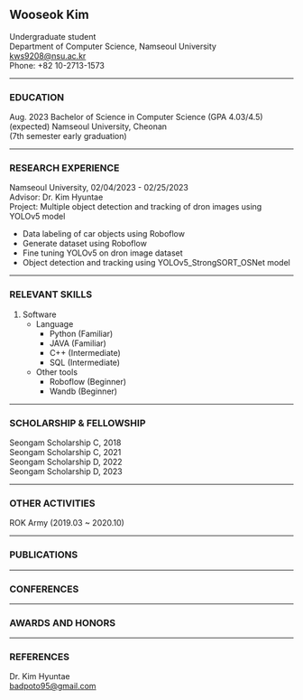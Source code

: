 ## Wooseok Kim  



Undergraduate student  
Department of Computer Science, Namseoul University  
kws9208@nsu.ac.kr  
Phone: +82 10-2713-1573  

---  

### EDUCATION  

Aug. 2023 Bachelor of Science in Computer Science (GPA 4.03/4.5)  
(expected) Namseoul University, Cheonan  
(7th semester early graduation)  

---  

### RESEARCH EXPERIENCE  

Namseoul University, 02/04/2023 - 02/25/2023  
Advisor: Dr. Kim Hyuntae  
Project: Multiple object detection and tracking of dron images using YOLOv5 model  
- Data labeling of car objects using Roboflow  
- Generate dataset using Roboflow  
- Fine tuning YOLOv5 on dron image dataset  
- Object detection and tracking using YOLOv5_StrongSORT_OSNet model  

---  

### RELEVANT SKILLS  

1. Software  
    - Language  
        - Python (Familiar)  
        - JAVA (Familiar)  
        - C++ (Intermediate)  
        - SQL (Intermediate)  
    - Other tools  
        - Roboflow (Beginner)  
        - Wandb (Beginner)  
    
---  

### SCHOLARSHIP & FELLOWSHIP  

Seongam Scholarship C, 2018  
Seongam Scholarship C, 2021  
Seongam Scholarship D, 2022  
Seongam Scholarship D, 2023  

---  

### OTHER ACTIVITIES  

ROK Army (2019.03 ~ 2020.10)  

---  

### PUBLICATIONS  

---  

### CONFERENCES  

---  

### AWARDS AND HONORS  

---  

### REFERENCES  

Dr. Kim Hyuntae  
badpoto95@gmail.com  